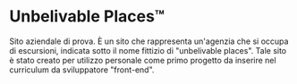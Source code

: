 # Unbelivable Places™
Sito aziendale di prova.
È un sito che rappresenta un'agenzia che si occupa di escursioni, indicata sotto il nome fittizio di "unbelivable places".
Tale sito è stato creato per utilizzo personale come primo progetto da inserire nel curriculum da sviluppatore "front-end".
